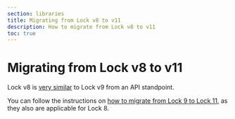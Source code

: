 ```yaml
---
section: libraries
title: Migrating from Lock v8 to v11
description: How to migrate from Lock v8 to v11
toc: true
---
```

# Migrating from Lock v8 to v11

Lock v8 is [very similar](/libraries/lock/v9/migration-guide) to Lock v9 from an API standpoint.

You can follow the instructions on [how to migrate from Lock 9 to Lock 11](/libraries/lock/v11/migration-v9-v11), as they also are applicable for Lock 8.

